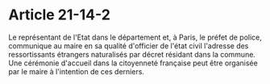 # Article 21-14-2

Le représentant de l'Etat dans le département et, à Paris, le préfet de police, communique au maire en sa qualité d'officier de l'état civil l'adresse des ressortissants étrangers naturalisés par décret résidant dans la commune.   Une cérémonie d'accueil dans la citoyenneté française peut être organisée par le maire à l'intention de ces derniers.